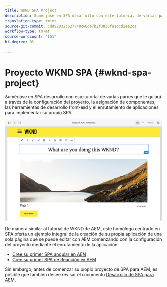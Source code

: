 ```yaml
---
title: WKND SPA Project
description: Sumérjase en SPA desarrollo con este tutorial de varias partes que le guiará a través de la configuración del proyecto, la asignación de componentes, las herramientas de desarrollo front-end y el enrutamiento de aplicaciones para implementar su propia SPA con React y Angular.
translation-type: tm+mt
source-git-commit: cdd92032c627740c66de7b2f3836fa1dcd2ee2ca
workflow-type: tm+mt
source-wordcount: '151'
ht-degree: 0%

---
```



# Proyecto WKND SPA {#wknd-spa-project}

Sumérjase en SPA desarrollo con este tutorial de varias partes que le guiará a través de la configuración del proyecto, la asignación de componentes, las herramientas de desarrollo front-end y el enrutamiento de aplicaciones para implementar su propio SPA.

![WKND SPA Project](assets/wknd-spa-project.png)

De manera similar al tutorial de WKND de AEM, este homólogo centrado en SPA oferta un ejemplo integral de la creación de su propia aplicación de una sola página que se puede editar con AEM comenzando con la configuración del proyecto mediante el enrutamiento de la aplicación.

* [Cree su primer SPA angular en AEM](https://docs.adobe.com/content/help/en/experience-manager-learn/spa-angular-tutorial/overview.html)
* [Cree su primer SPA de Reacción en AEM](https://docs.adobe.com/content/help/en/experience-manager-learn/spa-react-tutorial/overview.html)

Sin embargo, antes de comenzar su propio proyecto de SPA para AEM, es posible que también desee revisar el documento [Desarrollo de SPA para AEM](developing.md).
